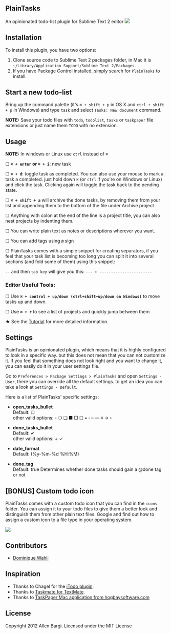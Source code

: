 ## PlainTasks
An opinionated todo-list plugin for Sublime Text 2 editor
![](http://f.cl.ly/items/2y2m3v1i0S2V1t2m2A0e/Screen%20Shot%202012-04-21%20at%2012.27.05%20AM.png)

## Installation
To install this plugin, you have two options:

1. Clone source code to Sublime Text 2 packages folder, in Mac it is `~/Library/Application Support/Sublime Text 2/Packages`.
2. If you have Package Control installed, simply search for `PlainTasks` to install.

## Start a new todo-list
Bring up the command palette (it's `⌘ + shift + p`  in OS X and `ctrl + shift + p` in Windows) and type `task` and select `Tasks: New document` command. 

**NOTE:** Save your todo files with `todo`, `todolist`, `tasks` or `taskpaper` file extensions or just name them `TODO` with no extension.

## Usage
**NOTE:** In windows or Linux use `ctrl` instead of `⌘`

☐ **`⌘ + enter` or `⌘ + i`**: new task

☐ **`⌘ + d`**: toggle task as completed. You can also use your mouse to mark a task a completed. just hold down `⌘` (or `ctrl` if you're on Windows or Linux) and click the task. Clicking again will toggle the task back to the pending state.

☐ **`⌘ + shift + a`** will archive the done tasks, by removing them from your list and appending them to the bottom of the file under Archive project

☐ Anything with colon at the end of the line is a project title, you can also nest projects by indenting them. 

☐ You can write plain text as notes or descriptions wherever you want.

☐ You can add tags using **`@`** sign

☐ PlainTasks comes with a simple snippet for creating separators, if you feel that your task list is becoming too long you can split it into several sections (and fold some of them) using this snippet:

`--` and then `tab key` will give you this: `--- ✄ -----------------------`

### Editor Useful Tools:

☐ Use **`⌘ + control + up/down (ctrl+shift+up/down on Windows)`** to move tasks up and down.

☐ Use **`⌘ + r`** to see a list of projects and quickly jump between them


★ See the [Tutorial](https://github.com/aziz/PlainTasks/blob/master/messages/Tutorial.todo) for more detailed information.

## Settings
PlainTasks is an opinionated plugin, which means that it is highly configured to look in a specific way. but this does not mean that you can not customize it. If you feel that something does not look right and you want to change it, you can easily do it in your user settings file. 

Go to `Preferences > Package Settings > PlainTasks` and open `Settings - User`, there you can override all the default settings. to get an idea you can take a look at `Settings - Default`.

Here is a list of PlainTasks' specific settings:

* **open_tasks_bullet**  
  Default: ☐  
  other valid options: - ❍ ❑ ■ □ ☐ ▪ ▫ – — ≡ → ›

* **done_tasks_bullet**  
  Default: ✔  
  other valid options: + ✓

* **date_format**  
  Default: (%y-%m-%d %H:%M)

* **done_tag**  
  Default: true
  Determines whether done tasks should gain a @done tag or not    


## [BONUS] Custom todo icon
PlainTasks comes with a custom todo icon that you can find in the `icons` folder. You can assign it to your todo files to give them a better look and distinguish them from other plain text files. Google and find out how to assign a custom icon to a file type in your operating system.

![](http://f.cl.ly/items/2t312B30121l2X1l0927/todo-icon.png)

## Contributors
- [Dominique Wahli](https://github.com/bizoo)

## Inspiration
- Thanks to Chagel for the [iTodo plugin](https://github.com/chagel/itodo).  
- Thanks to [Taskmate for TextMate](https://github.com/svenfuchs/taskmate).
- Thanks to [TaskPaper Mac application from hogbaysoftware.com](http://www.hogbaysoftware.com/products/taskpaper)

## License
Copyright 2012 Allen Bargi. Licensed under the MIT License


